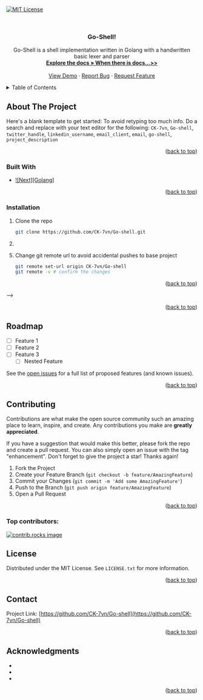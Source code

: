 <!-- Improved compatibility of back to top link: See: https://github.com/othneildrew/Best-README-Template/pull/73 -->
<a id="readme-top"></a>
<!--
*** Thanks for checking out the Best-README-Template. If you have a suggestion
*** that would make this better, please fork the repo and create a pull request
*** or simply open an issue with the tag "enhancement".
*** Don't forget to give the project a star!
*** Thanks again! Now go create something AMAZING! :D
-->



<!-- PROJECT SHIELDS -->
<!--
*** I'm using markdown "reference style" links for readability.
*** Reference links are enclosed in brackets [ ] instead of parentheses ( ).
*** See the bottom of this document for the declaration of the reference variables
*** for contributors-url, forks-url, etc. This is an optional, concise syntax you may use.
*** https://www.markdownguide.org/basic-syntax/#reference-style-links
-->
<!--[![Contributors][contributors-shield]][contributors-url]-->
<!--[![Forks][forks-shield]][forks-url]-->
<!--[![Stargazers][stars-shield]][stars-url]-->
<!--[![Issues][issues-shield]][issues-url]-->
[![MIT License][license-shield]][license-url]
<!--[![LinkedIn][linkedin-shield]][linkedin-url]-->



<!-- PROJECT LOGO -->
<br />
<div align="center">
  <!--<a href="https://github.com/CK-7vn/Go-shell">-->
  <!--  <img src="images/logo.png" alt="Logo" width="80" height="80">-->
  <!--</a>-->

<h3 align="center">Go-Shell!</h3>

  <p align="center">
    Go-Shell is a shell implementation written in Golang with a handwritten basic lexer and parser
    <br />
    <a href="https://github.com/Ck-7vn/go-shell"><strong>Explore the docs » When there is docs...>> </strong></a>
    <br />
    <br />
    <a href="https://github.com/Ck-7vn/go-shell">View Demo</a>
    ·
    <a href="https://github.com/CK-7vn/Go-shell/issues/new?labels=bug&template=bug-report---.md">Report Bug</a>
    ·
    <a href="https://github.com/CK-7vn/Go-shell/issues/new?labels=enhancement&template=feature-request---.md">Request Feature</a>
  </p>
</div>



<!-- TABLE OF CONTENTS -->
<details>
  <summary>Table of Contents</summary>
  <ol>
    <li>
      <a href="#about-the-project">About The Project</a>
      <ul>
        <li><a href="#built-with">Built With</a></li>
      </ul>
    </li>
    <li>
      <a href="#getting-started">Getting Started</a>
      <ul>
        <li><a href="#prerequisites">Prerequisites</a></li>
        <li><a href="#installation">Installation</a></li>
      </ul>
    </li>
    <li><a href="#usage">Usage</a></li>
    <li><a href="#roadmap">Roadmap</a></li>
    <li><a href="#contributing">Contributing</a></li>
    <li><a href="#license">License</a></li>
    <li><a href="#contact">Contact</a></li>
    <li><a href="#acknowledgments">Acknowledgments</a></li>
  </ol>
</details>



<!-- ABOUT THE PROJECT -->
## About The Project

<!--[![Product Name Screen Shot][product-screenshot]]()-->

Here's a blank template to get started: To avoid retyping too much info. Do a search and replace with your text editor for the following: `CK-7vn`, `Go-shell`, `twitter_handle`, `linkedin_username`, `email_client`, `email`, `go-shell`, `project_description`

<p align="right">(<a href="#readme-top">back to top</a>)</p>



### Built With

* [![Next][Golang]][Next-url]
<!--* [![React][React.js]][React-url]-->
<!--* [![Vue][Vue.js]][Vue-url]-->
<!--* [![Angular][Angular.io]][Angular-url]-->
<!--* [![Svelte][Svelte.dev]][Svelte-url]-->
<!--* [![Laravel][Laravel.com]][Laravel-url]-->
<!--* [![Bootstrap][Bootstrap.com]][Bootstrap-url]-->
<!--* [![JQuery][JQuery.com]][JQuery-url]-->
<!---->
<p align="right">(<a href="#readme-top">back to top</a>)</p>



<!-- GETTING STARTED -->
<!--## Getting Started-->
<!--1.```bash -->
<!--   git clone https://github.com/CK-7vn/go-shell-->
<!--```-->
<!---->
<!--### Prerequisites-->
<!---->
<!--This is an example of how to list things you need to use the software and how to install them.-->
<!--* npm-->
<!--  ```sh-->
<!--  npm install npm@latest -g-->
<!--  ```-->
<!---->
### Installation

1. Clone the repo
   ```sh
   git clone https://github.com/CK-7vn/Go-shell.git
   ```
2. 
<!--3. Install NPM packages-->
<!---->
<!--   ```sh-->
<!--   npm install-->
<!--   ```-->
<!--4. Enter your API in `config.js`-->
<!--   ```js-->
<!--   const API_KEY = 'ENTER YOUR API';-->
<!--   ```-->
5. Change git remote url to avoid accidental pushes to base project
   ```sh
   git remote set-url origin CK-7vn/Go-shell
   git remote -v # confirm the changes
   ```

<p align="right">(<a href="#readme-top">back to top</a>)</p>



<!--<!-- USAGE EXAMPLES -->-->
<!--## Usage-->
<!---->
<!--Use this space to show useful examples of how a project can be used. Additional screenshots, code examples and demos work well in this space. You may also link to more resources.-->
<!---->
<!--_For more examples, please refer to the [Documentation](https://example.com)_-->
<!---->
<p align="right">(<a href="#readme-top">back to top</a>)</p>



<!-- ROADMAP -->
## Roadmap

- [ ] Feature 1
- [ ] Feature 2
- [ ] Feature 3
    - [ ] Nested Feature

See the [open issues](https://github.com/CK-7vn/Go-shell/issues) for a full list of proposed features (and known issues).

<p align="right">(<a href="#readme-top">back to top</a>)</p>



<!-- CONTRIBUTING -->
## Contributing

Contributions are what make the open source community such an amazing place to learn, inspire, and create. Any contributions you make are **greatly appreciated**.

If you have a suggestion that would make this better, please fork the repo and create a pull request. You can also simply open an issue with the tag "enhancement".
Don't forget to give the project a star! Thanks again!

1. Fork the Project
2. Create your Feature Branch (`git checkout -b feature/AmazingFeature`)
3. Commit your Changes (`git commit -m 'Add some AmazingFeature'`)
4. Push to the Branch (`git push origin feature/AmazingFeature`)
5. Open a Pull Request

<p align="right">(<a href="#readme-top">back to top</a>)</p>

### Top contributors:

<a href="https://github.com/CK-7vn/Go-shell/graphs/contributors">
  <img src="https://contrib.rocks/image?repo=CK-7vn/Go-shell" alt="contrib.rocks image" />
</a>



<!-- LICENSE -->
## License

Distributed under the MIT License. See `LICENSE.txt` for more information.

<p align="right">(<a href="#readme-top">back to top</a>)</p>



<!-- CONTACT -->
## Contact

<!--Your Name - [@twitter_handle](https://twitter.com/twitter_handle) - email@email_client.com-->

Project Link: [https://github.com/CK-7vn/Go-shell](https://github.com/CK-7vn/Go-shell)

<p align="right">(<a href="#readme-top">back to top</a>)</p>



<!-- ACKNOWLEDGMENTS -->
## Acknowledgments

* []()
* []()
* []()

<p align="right">(<a href="#readme-top">back to top</a>)</p>



<!-- MARKDOWN LINKS & IMAGES -->
<!-- https://www.markdownguide.org/basic-syntax/#reference-style-links -->
[contributors-shield]: https://img.shields.io/github/contributors/CK-7vn/Go-shell.svg?style=for-the-badge
[contributors-url]: https://github.com/CK-7vn/Go-shell/graphs/contributors
[forks-shield]: https://img.shields.io/github/forks/CK-7vn/Go-shell.svg?style=for-the-badge
[forks-url]: https://github.com/CK-7vn/Go-shell/network/members
[stars-shield]: https://img.shields.io/github/stars/CK-7vn/Go-shell.svg?style=for-the-badge
[stars-url]: https://github.com/CK-7vn/Go-shell/stargazers
[issues-shield]: https://img.shields.io/github/issues/CK-7vn/Go-shell.svg?style=for-the-badge
[issues-url]: https://github.com/CK-7vn/Go-shell/issues
[license-shield]: https://img.shields.io/github/license/CK-7vn/Go-shell.svg?style=for-the-badge
[license-url]: https://github.com/CK-7vn/Go-shell/blob/master/LICENSE.txt
[linkedin-shield]: https://img.shields.io/badge/-LinkedIn-black.svg?style=for-the-badge&logo=linkedin&colorB=555
[linkedin-url]: https://linkedin.com/in/linkedin_username
[product-screenshot]: images/screenshot.png
[Next.js]: https://img.shields.io/badge/next.js-000000?style=for-the-badge&logo=nextdotjs&logoColor=white
[Next-url]: https://nextjs.org/
[React.js]: https://img.shields.io/badge/React-20232A?style=for-the-badge&logo=react&logoColor=61DAFB
[React-url]: https://reactjs.org/
[Vue.js]: https://img.shields.io/badge/Vue.js-35495E?style=for-the-badge&logo=vuedotjs&logoColor=4FC08D
[Vue-url]: https://vuejs.org/
[Angular.io]: https://img.shields.io/badge/Angular-DD0031?style=for-the-badge&logo=angular&logoColor=white
[Angular-url]: https://angular.io/
[Svelte.dev]: https://img.shields.io/badge/Svelte-4A4A55?style=for-the-badge&logo=svelte&logoColor=FF3E00
[Svelte-url]: https://svelte.dev/
[Laravel.com]: https://img.shields.io/badge/Laravel-FF2D20?style=for-the-badge&logo=laravel&logoColor=white
[Laravel-url]: https://laravel.com
[Bootstrap.com]: https://img.shields.io/badge/Bootstrap-563D7C?style=for-the-badge&logo=bootstrap&logoColor=white
[Bootstrap-url]: https://getbootstrap.com
[JQuery.com]: https://img.shields.io/badge/jQuery-0769AD?style=for-the-badge&logo=jquery&logoColor=white
[JQuery-url]: https://jquery.com 
